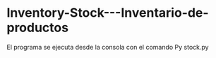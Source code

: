 # Inventory-Stock---Inventario-de-productos
El programa se ejecuta desde la consola con el comando Py stock.py
